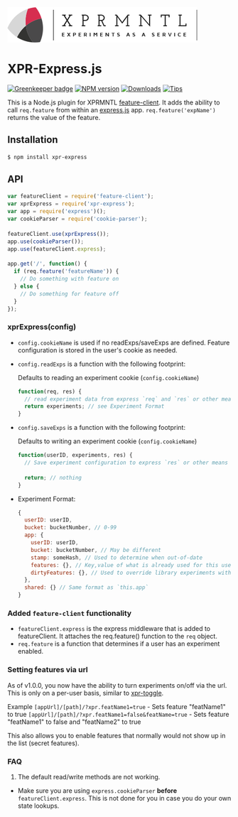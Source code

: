 [![XPRMNTL][logo-image]][logo-url]
# XPR-Express.js

[![Greenkeeper badge](https://badges.greenkeeper.io/XPRMNTL/xpr-express.js.svg)](https://greenkeeper.io/)
[![NPM version][npm-image]][npm-url]
[![Downloads][downloads-image]][downloads-url]
[![Tips][gratipay-image]][gratipay-url]

This is a Node.js plugin for XPRMNTL [feature-client](https://github.com/XPRMNTL/feature-client.js).
It adds the ability to call `req.feature` from within an
[express.js](http://expressjs.com/) app. `req.feature('expName')` returns the value of the
feature.

## Installation
```sh
$ npm install xpr-express
```

## API

```js
var featureClient = require('feature-client');
var xprExpress = require('xpr-express');
var app = require('express')();
var cookieParser = require('cookie-parser');

featureClient.use(xprExpress());
app.use(cookieParser());
app.use(featureClient.express);

app.get('/', function() {
  if (req.feature('featureName')) {
    // Do something with feature on
  } else {
    // Do something for feature off
  }
});
```

### xprExpress(config)
  - `config.cookieName` is used if no readExps/saveExps are defined. Feature configuration is stored in the user's cookie as needed.
  - `config.readExps` is a function with the following footprint:

      Defaults to reading an experiment cookie (`config.cookieName`)

      ```js
      function(req, res) {
        // read experiment data from express `req` and `res` or other means
        return experiments; // see Experiment Format
      }
      ```

  - `config.saveExps` is a function with the following footprint:

      Defaults to writing an experiment cookie (`config.cookieName`)

      ```js
      function(userID, experiments, res) {
        // Save experiment configuration to express `res` or other means

        return; // nothing
      }
      ```

  - Experiment Format:
    ```js
    {
      userID: userID,
      bucket: bucketNumber, // 0-99
      app: {
        userID: userID,
        bucket: bucketNumber, // May be different
        stamp: someHash, // Used to determine when out-of-date
        features: {}, // Key,value of what is already used for this user
        dirtyFeatures: {}, // Used to override library experiments with `this.features`
      },
      shared: {} // Same format as `this.app`
    }
    ```

### Added `feature-client` functionality

  - `featureClient.express` is the express middleware that is added to featureClient. It attaches the req.feature() function to the `req` object.
  - `req.feature` is a function that determines if a user has an experiment enabled.

### Setting features via url
As of v1.0.0, you now have the ability to turn experiments on/off via the url. This is only on a per-user basis, similar to [xpr-toggle](https://github.com/XPRMNTL/xpr-toggle.js).

Example
`[appUrl]/[path]/?xpr.featName1=true` - Sets feature "featName1" to true
`[appUrl]/[path]/?xpr.featName1=false&featName=true` - Sets feature "featName1" to false and "featName2" to true

This also allows you to enable features that normally would not show up in the list (secret features).

### FAQ
1. The default read/write methods are not working.
  - Make sure you are using `express.cookieParser` __before__ `featureClient.express`. This is not done for you in case you do your own state lookups.

[logo-image]: https://raw.githubusercontent.com/XPRMNTL/XPRMNTL.github.io/master/images/ghLogo.png
[logo-url]: https://github.com/XPRMNTL/XPRMNTL.github.io
[npm-image]: https://img.shields.io/npm/v/xpr-express.svg
[npm-url]: https://www.npmjs.org/package/xpr-express
[downloads-image]: https://img.shields.io/npm/dm/xpr-express.svg
[downloads-url]: https://www.npmjs.org/package/xpr-express
[gratipay-image]: https://img.shields.io/gratipay/dncrews.svg
[gratipay-url]: https://www.gratipay.com/dncrews/
